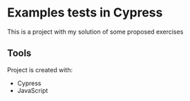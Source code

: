 
# Examples tests in Cypress

This is a project with my solution of some proposed exercises

## **Tools**
Project is created with:
* Cypress
* JavaScript
